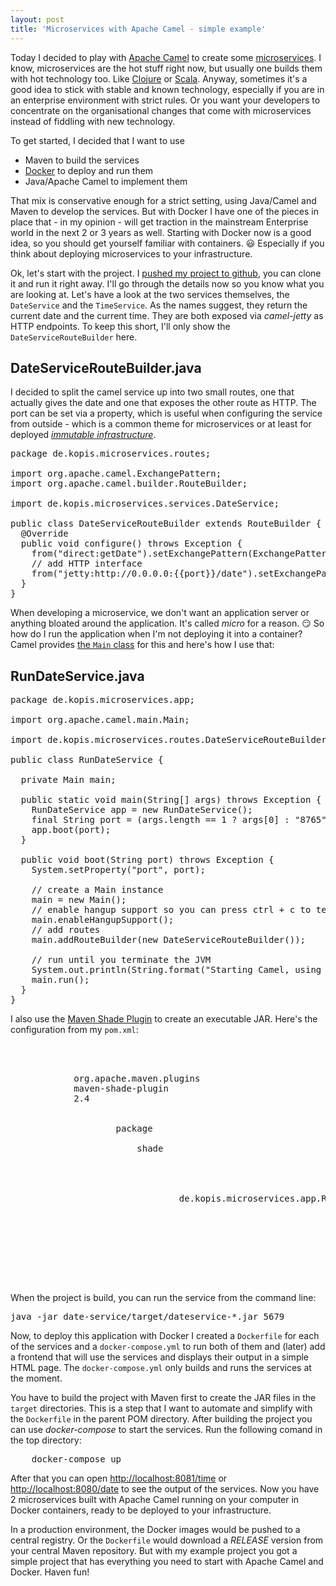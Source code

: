 ```yaml
---
layout: post
title: 'Microservices with Apache Camel - simple example'
---
```

Today I decided to play with [Apache Camel][0] to create some [microservices][3]. I know, microservices are the hot stuff right now, but usually one builds them with hot technology too. Like [Clojure][1] or [Scala][2]. Anyway, sometimes it's a good idea to stick with stable and known technology, especially if you are in an enterprise environment with strict rules. Or you want your developers to concentrate on the organisational changes that come with microservices instead of fiddling with new technology.

To get started, I decided that I want to use

* Maven to build the services
* [Docker][4] to deploy and run them
* Java/Apache Camel to implement them

That mix is conservative enough for a strict setting, using Java/Camel and Maven to develop the services. But with Docker I have one of the pieces in place that - in my opinion - will get traction in the mainstream Enterprise world in the next 2 or 3 years as well. Starting with Docker now is a good idea, so you should get yourself familiar with containers. :smiley: Especially if you think about deploying microservices to your infrastructure.

Ok, let's start with the project. I [pushed my project to github][5], you can clone it and run it right away. I'll go through the details now so you know what you are looking at. Let's have a look at the two services themselves, the `DateService` and the `TimeService`. As the names suggest, they return the current date and the current time. They are both exposed via *camel-jetty* as HTTP endpoints. To keep this short, I'll only show the `DateServiceRouteBuilder` here.

DateServiceRouteBuilder.java
----------------------------

I decided to split the camel service up into two small routes, one that actually gives the date and one that exposes the other route as HTTP. The port can be set via a property, which is useful when configuring the service from outside - which is a common theme for microservices or at least for deployed [*immutable infrastructure*][6].

<pre class="brush: java">
package de.kopis.microservices.routes;

import org.apache.camel.ExchangePattern;
import org.apache.camel.builder.RouteBuilder;

import de.kopis.microservices.services.DateService;

public class DateServiceRouteBuilder extends RouteBuilder {
  @Override
  public void configure() throws Exception {
    from("direct:getDate").setExchangePattern(ExchangePattern.InOut).bean(new DateService(), "getDate");
    // add HTTP interface
    from("jetty:http://0.0.0.0:{{port}}/date").setExchangePattern(ExchangePattern.InOut).to("direct:getDate");
  }
}
</pre>

When developing a microservice, we don't want an application server or anything bloated around the application. It's called *micro* for a reason. :smirk: So how do I run the application when I'm not deploying it into a container? Camel provides [the `Main` class][7] for this and here's how I use that:

RunDateService.java
-------------------

<pre class="brush: java">
package de.kopis.microservices.app;

import org.apache.camel.main.Main;

import de.kopis.microservices.routes.DateServiceRouteBuilder;

public class RunDateService {

  private Main main;

  public static void main(String[] args) throws Exception {
    RunDateService app = new RunDateService();
    final String port = (args.length == 1 ? args[0] : "8765");
    app.boot(port);
  }

  public void boot(String port) throws Exception {
    System.setProperty("port", port);

    // create a Main instance
    main = new Main();
    // enable hangup support so you can press ctrl + c to terminate the JVM
    main.enableHangupSupport();
    // add routes
    main.addRouteBuilder(new DateServiceRouteBuilder());

    // run until you terminate the JVM
    System.out.println(String.format("Starting Camel, using port %s. Use ctrl + c to terminate the JVM.", port));
    main.run();
  }
}
</pre>

I also use the [Maven Shade Plugin][8] to create an executable JAR. Here's the configuration from my `pom.xml`:

<pre class="brush: xml">
<build>
	<plugins>
		<plugin>
			<groupId>org.apache.maven.plugins</groupId>
			<artifactId>maven-shade-plugin</artifactId>
			<version>2.4</version>
			<executions>
				<execution>
					<phase>package</phase>
					<goals>
						<goal>shade</goal>
					</goals>
					<configuration>
						<transformers>
							<transformer 								implementation="org.apache.maven.plugins.shade.resource.ManifestResourceTransformer">
								<mainClass>de.kopis.microservices.app.RunDateService</mainClass>
							</transformer>
						</transformers>
					</configuration>
				</execution>
			</executions>
		</plugin>
	</plugins>
</build>
</pre>

When the project is build, you can run the service from the command line:

<pre class="brush: bash">
java -jar date-service/target/dateservice-*.jar 5679
</pre>

Now, to deploy this application with Docker I created a `Dockerfile` for each of the services and a `docker-compose.yml` to run both of them and (later) add a frontend that will use the services and displays their output in a simple HTML page. The `docker-compose.yml` only builds and runs the services at the moment.

You have to build the project with Maven first to create the JAR files in the `target` directories. This is a step that I want to automate and simplify with the `Dockerfile` in the parent POM directory. After building the project you can use *docker-compose* to start the services. Run the following comand in the top directory:

<pre class="brush: bash">
    docker-compose up
</pre>

After that you can open [http://localhost:8081/time][12] or [http://localhost:8080/date][13] to see the output of the services. Now you have 2 microservices built with Apache Camel running on your computer in Docker containers, ready to be deployed to your infrastructure.

In a production environment, the Docker images would be pushed to a central registry. Or the `Dockerfile` would download a *RELEASE* version from your central Maven repository. But with my example project you got a simple project that has everything you need to start with Apache Camel and Docker. Haven fun!

[0]: https://camel.apache.org/
[1]: http://clojure.org/
[2]: http://www.scala-lang.org/
[3]: http://martinfowler.com/articles/microservices.html
[4]: https://www.docker.com/
[5]: https://github.com/MoriTanosuke/first-camel-microservice
[6]: https://blog.codeship.com/immutable-deployments/
[7]: https://camel.apache.org/running-camel-standalone-and-have-it-keep-running.html
[8]: https://maven.apache.org/plugins/maven-shade-plugin/examples/executable-jar.html
[12]: http://localhost:8081/time
[13]: http://localhost:8080/date

